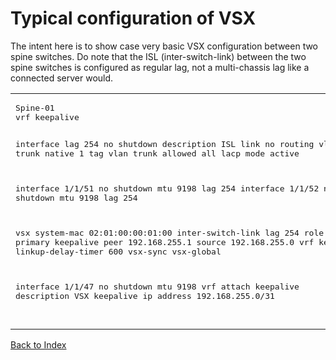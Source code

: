 # Typical configuration of VSX 

The intent here is to show case very basic VSX configuration between two spine switches. Do note that the ISL (inter-switch-link) between the two spine switches is configured as regular lag, not a multi-chassis lag like a connected server would. 


<table>

<td>
<pre>
Spine-01
vrf keepalive

interface lag 254
    no shutdown
    description ISL link
    no routing
    vlan trunk native 1 tag
    vlan trunk allowed all
    lacp mode active

interface 1/1/51
    no shutdown
    mtu 9198
    lag 254
interface 1/1/52
    no shutdown
    mtu 9198
    lag 254

vsx
    system-mac 02:01:00:00:01:00
    inter-switch-link lag 254
    role primary
    keepalive peer 192.168.255.1 source 192.168.255.0 vrf keepalive
    linkup-delay-timer 600
    vsx-sync vsx-global

interface 1/1/47
    no shutdown
    mtu 9198
    vrf attach keepalive
    description VSX keepalive
    ip address 192.168.255.0/31
</td>
</pre>

<td>
<pre>
Spine-02
vrf keepalive


interface lag 254
    no shutdown
    description ISL link
    no routing
    vlan trunk native 1 tag
    vlan trunk allowed all
    lacp mode active

interface 1/1/51
    no shutdown
    mtu 9198
    lag 254
interface 1/1/52
    no shutdown
    mtu 9198
    lag 254

vsx
    system-mac 02:01:00:00:01:00
    inter-switch-link lag 254
    role secondary
    keepalive peer 192.168.255.0 source 192.168.255.1 vrf keepalive
    linkup-delay-timer 600
    vsx-sync vsx-global

interface 1/1/47
    no shutdown
    mtu 9198
    vrf attach keepalive
    description VSX keepalive
    ip address 192.168.255.1/31 
</td>
</pre>
</table>

[Back to Index](./index.md)